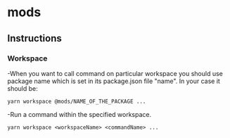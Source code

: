 # mods

## Instructions

### Workspace

-When you want to call command on particular workspace you should use package name which is set in its package.json file "name". In your case it should be:

```
yarn workspace @mods/NAME_OF_THE_PACKAGE ...
```

-Run a command within the specified workspace.

```
yarn workspace <workspaceName> <commandName> ...
```